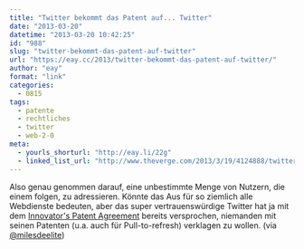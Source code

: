 ```yaml
---
title: "Twitter bekommt das Patent auf... Twitter"
date: "2013-03-20"
datetime: "2013-03-20 10:42:25"
id: "988"
slug: "twitter-bekommt-das-patent-auf-twitter"
url: "https://eay.cc/2013/twitter-bekommt-das-patent-auf-twitter/"
author: "eay"
format: "link"
categories:
  - 0815
tags:
  - patente
  - rechtliches
  - twitter
  - web-2-0
meta:
  - yourls_shorturl: "http://eay.li/22g"
  - linked_list_url: "http://www.theverge.com/2013/3/19/4124888/twitter-gets-a-patent-on-twitter"
---
```


Also genau genommen darauf, eine unbestimmte Menge von Nutzern, die einem folgen, zu adressieren. Könnte das Aus für so ziemlich alle Webdienste bedeuten, aber das super vertrauenswürdige Twitter hat ja mit dem [Innovator's Patent Agreement](http://blog.twitter.com/2012/04/introducing-innovators-patent-agreement.html) bereits versprochen, niemanden mit seinen Patenten (u.a. auch für Pull-to-refresh) verklagen zu wollen. (via [@milesdeelite](https://posts.app.net/4026640))
